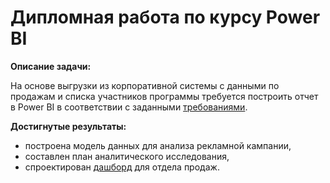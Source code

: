 # Дипломная работа по курсу Power BI

**Описание задачи:** 

На основе выгрузки из корпоративной системы с данными по продажам и списка участников программы требуется
построить отчет в Power BI в соответствии с заданными [требованиями]().

**Достигнутые результаты:**
 * построена модель данных для анализа рекламной кампании,
 * составлен план аналитического исследования,
 * спроектирован [дашборд]() для отдела продаж.

